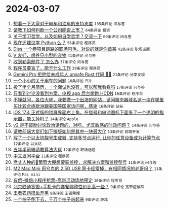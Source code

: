 # 2024-03-07

1. [想看一下大家对于电车和油车的支持态度](https://www.v2ex.com/t/1021296) `135条评论` `问与答`
1. [请教下如何判断一个公司能否上市？](https://www.v2ex.com/t/1021295) `64条评论` `投资`
1. [关于学习哲学，以及如何自学哲学？交流一下](https://www.v2ex.com/t/1021321) `60条评论` `问与答`
1. [现在还建议学 Python 么？](https://www.v2ex.com/t/1021307) `56条评论` `程序员`
1. [Diss 一个卷项目跑路的职场叼毛，对说的就是你章某](https://www.v2ex.com/t/1021362) `41条评论` `职场话题`
1. [V 友们，想养只小型的宠物](https://www.v2ex.com/t/1021336) `41条评论` `问与答`
1. [收到勒索邮件了 怎么办](https://www.v2ex.com/t/1021340) `37条评论` `问与答`
1. [程序员要盲了，能干什么工作](https://www.v2ex.com/t/1021352) `29条评论` `程序员`
1. [Gemini Pro 拒绝给未成年人 unsafe Rust 代码 🫠😂](https://www.v2ex.com/t/1021315) `21条评论` `分享发现`
1. [一个小小的关于用车的问题](https://www.v2ex.com/t/1021287) `18条评论` `汽车`
1. [投了半个月简历，一个面试也没有，可以帮我看看吗](https://www.v2ex.com/t/1021331) `17条评论` `问与答`
1. [只看到讨论没看到方案，电视 app 后台偷跑 HCDN](https://www.v2ex.com/t/1021377) `16条评论` `程序员`
1. [不懂就问，各位大佬，我要做一个出海的网站，请问服务器域名这一块在哪里买比较合适欧洲跟美国等国家访问呢，感谢](https://www.v2ex.com/t/1021288) `16条评论` `站长`
1. [iOS 17.4 正式版的锁屏界面右上角，在信号和电池图标下面多了一个透明的指示器，能关掉吗？](https://www.v2ex.com/t/1021310) `14条评论` `Apple`
1. [v2 是不鼓励讨论政治话题的，对吗，尤其敏感的时政问题？](https://www.v2ex.com/t/1021319) `14条评论` `问与答`
1. [请教前端大佬们如下排版如何是其中一块最大化](https://www.v2ex.com/t/1021322) `13条评论` `前端开发`
1. [写了一个以太坊靓号生成器, 支持多节点运行, 让你的任意设备成为计算节点](https://www.v2ex.com/t/1021354) `12条评论` `以太坊`
1. [五年半前端请教算法大佬](https://www.v2ex.com/t/1021304) `12条评论` `职场话题`
1. [中文发问平台](https://www.v2ex.com/t/1021372) `11条评论` `程序员`
1. [老丈人种的🍇葡萄大棚想要装监控，求解决方案和监控型号](https://www.v2ex.com/t/1021341) `11条评论` `问与答`
1. [M2 Mac Mini 用兮克的 2.5G USB 网卡经常掉，有相同情况的老哥吗？](https://www.v2ex.com/t/1021294) `11条评论` `Mac mini`
1. [有偿-微信小程序抢票-高新活动场地预定](https://www.v2ex.com/t/1021313) `10条评论` `程序员`
1. [北京联通宽带+手机卡的套餐哪种性价比高一些？](https://www.v2ex.com/t/1021326) `9条评论` `宽带症候群`
1. [王者农药摸鱼开黑](https://www.v2ex.com/t/1021318) `9条评论` `王者荣耀`
1. [一个柚子倒下去，千万个柚子站起来](https://www.v2ex.com/t/1021309) `9条评论` `游戏`
